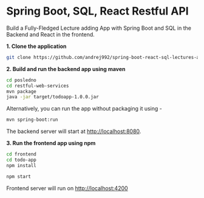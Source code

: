 # Spring Boot, SQL, React Restful API 

Build a Fully-Fledged Lecture adding App with Spring Boot and SQL in the Backend and React in the frontend.



**1. Clone the application**

```bash
git clone https://github.com/andrej992/spring-boot-react-sql-lectures-app.git
```

**2. Build and run the backend app using maven**

```bash
cd posledno
cd restful-web-services
mvn package
java -jar target/todoapp-1.0.0.jar
```

Alternatively, you can run the app without packaging it using -

```bash
mvn spring-boot:run
```

The backend server will start at <http://localhost:8080>.

**3. Run the frontend app using npm**

```bash
cd frontend
cd todo-app
npm install
```

```bash
npm start
```

Frontend server will run on <http://localhost:4200>



